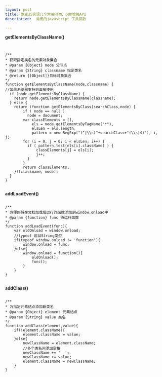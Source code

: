 ```yaml
---
layout: post
title: 原生JS实现几个常用HTML DOM增强API
description:  常用的javascript 工具函数

---
```


**getElementsByClassName()**

<pre><code>

/**
* 获取指定类名的元素对象集合
* @param {Object} node 父节点
* @param {String} classname 指定类名 
* @return {[Object]}目标对象集合
*/
function getElementsByClassName(node,classname) {
//如果浏览器支持则直接使用
  if (node.getElementsByClassName) { 
    return node.getElementsByClassName(classname);
  } else {
    return (function getElementsByClass(searchClass,node) {
        if ( node == null )
          node = document;
        var classElements = [],
            els = node.getElementsByTagName("*"),
            elsLen = els.length,
            pattern = new RegExp("(^|\\s)"+searchClass+"(\\s|$)"), i, j;
        for (i = 0, j = 0; i < elsLen; i++) {
          if ( pattern.test(els[i].className) ) {
              classElements[j] = els[i];
              j++;
          }
        }
        return classElements;
    })(classname, node);
  }
}

</code></pre>

**addLoadEvent()**

<pre><code>
/**
* 方便的将在文档加载后运行的函数添加到window.onload中
* @param {function} func 待运行函数
*/
function addLoadEvent(func){
    var oldOnload = window.onload;
    //typeof 返回String类型
    if(typeof window.onload != 'function'){
        window.onload = func;
    }else{
        window.onload = function(){
            oldOnload();
            func();
        }
    }
}

</code></pre>

**addClass()**

<pre><code>
/**
* 为指定元素结点添加新类名
* @param {Object} element 元素结点
* @param {String} value 类名
*/
function addClass(element,value){
    if(!element.className){
        element.className = value;
    }else{
        newClassName = element.className;
        //多个类名间添加空格
        newClassName += '  ';
        newClassName += value;
        element.className = newClassName;
    }
}

</code></pre>
